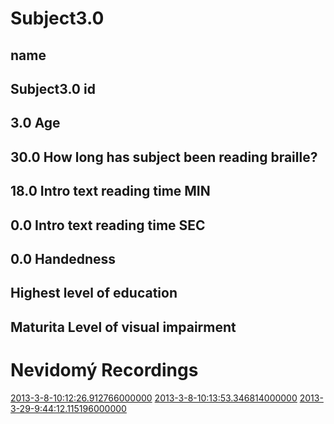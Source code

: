 Subject3.0
=======

name
-----
Subject3.0
id
-----
3.0
Age
-----
30.0
How long has subject been reading braille?
-----
18.0
Intro text reading time MIN
-----
0.0
Intro text reading time SEC
-----
0.0
Handedness
-----

Highest level of education
-----
Maturita
Level of visual impairment
-----
Nevidomý
Recordings
===========
[2013-3-8-10:12:26.912766000000](2013-3-8-10:12:26.912766000000/Recording.md)
[2013-3-8-10:13:53.346814000000](2013-3-8-10:13:53.346814000000/Recording.md)
[2013-3-29-9:44:12.115196000000](2013-3-29-9:44:12.115196000000/Recording.md)
